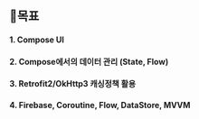 ## 목표
#### 1. Compose UI
#### 2. Compose에서의 데이터 관리 (State, Flow)
#### 3. Retrofit2/OkHttp3 캐싱정책 활용
#### 4. Firebase, Coroutine, Flow, DataStore, MVVM

